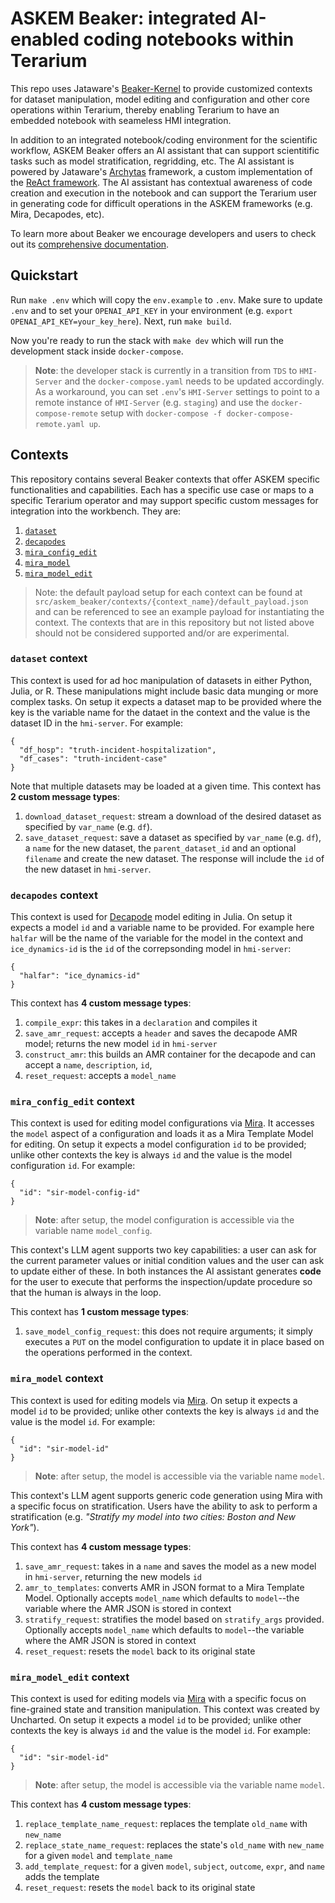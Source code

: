 # ASKEM Beaker: integrated AI-enabled coding notebooks within Terarium

This repo uses Jataware's [Beaker-Kernel](https://github.com/jataware/beaker-kernel) to provide customized contexts for dataset manipulation, model editing and configuration and other core operations within Terarium, thereby enabling Terarium to have an embedded notebook with seameless HMI integration.

In addition to an integrated notebook/coding environment for the scientific workflow, ASKEM Beaker offers an AI assistant that can support scientitific tasks such as model stratification, regridding, etc. The AI assistant is powered by Jataware's [Archytas](https://github.com/jataware/archytas) framework, a custom implementation of the [ReAct framework](https://react-lm.github.io/). The AI assistant has contextual awareness of code creation and execution in the notebook and can support the Terarium user in generating code for difficult operations in the ASKEM frameworks (e.g. Mira, Decapodes, etc).

To learn more about Beaker we encourage developers and users to check out its [comprehensive documentation](https://jataware.github.io/beaker-kernel/).

## Quickstart

Run `make .env` which will copy the `env.example` to `.env`. Make sure to update `.env` and to set your `OPENAI_API_KEY` in your environment (e.g. `export OPENAI_API_KEY=your_key_here`). Next, run `make build`.

Now you're ready to run the stack with `make dev` which will run the development stack inside `docker-compose`.

> **Note**: the developer stack is currently in a transition from `TDS` to `HMI-Server` and the `docker-compose.yaml` needs to be updated accordingly. As a workaround, you can set `.env`'s `HMI-Server` settings to point to a remote instance of `HMI-Server` (e.g. `staging`) and use the `docker-compose-remote` setup with `docker-compose -f docker-compose-remote.yaml up`.

## Contexts

This repository contains several Beaker contexts that offer ASKEM specific functionalities and capabilities. Each has a specific use case or maps to a specific Terarium operator and may support specific custom messages for integration into the workbench. They are:

1. [`dataset`](#dataset-context)
2. [`decapodes`](#decapodes-context)
3. [`mira_config_edit`](#mira_config_edit-context)
4. [`mira_model`](#mira_model-context)
5. [`mira_model_edit`](#mira_model_edit-context)

> Note: the default payload setup for each context can be found at `src/askem_beaker/contexts/{context_name}/default_payload.json` and can be referenced to see an example payload for instantiating the context. The contexts that are in this repository but not listed above should not be considered supported and/or are experimental.

### `dataset` context

This context is used for ad hoc manipulation of datasets in either Python, Julia, or R. These manipulations might include basic data munging or more complex tasks. On setup it expects a dataset map to be provided where the key is the variable name for the dataet in the context and the value is the dataset ID in the `hmi-server`. For example:

```
{
  "df_hosp": "truth-incident-hospitalization",
  "df_cases": "truth-incident-case"
} 
```

Note that multiple datasets may be loaded at a given time. This context has **2 custom message types**:

1. `download_dataset_request`: stream a download of the desired dataset as specified by `var_name` (e.g. `df`).
2. `save_dataset_request`: save a dataset as specified by `var_name` (e.g. `df`), a `name` for the new dataset, the `parent_dataset_id` and an optional `filename` and create the new dataset. The response will include the `id` of the new dataset in `hmi-server`.


### `decapodes` context

This context is used for [Decapode](https://algebraicjulia.github.io/Decapodes.jl/dev/) model editing in Julia. On setup it expects a model `id` and a variable name to be provided. For example here `halfar` will be the name of the variable for the model in the context and `ice_dynamics-id` is the `id` of the correpsonding model in `hmi-server`:

```
{
  "halfar": "ice_dynamics-id"
}
```

This context has **4 custom message types**:

1. `compile_expr`: this takes in a `declaration` and compiles it
2. `save_amr_request`: accepts a `header` and saves the decapode AMR model; returns the new model `id` in `hmi-server`
3. `construct_amr`: this builds an AMR container for the decapode and can accept a `name`, `description`, `id`, 
4. `reset_request`: accepts a `model_name`

### `mira_config_edit` context

This context is used for editing model configurations via [Mira](https://github.com/gyorilab/mira). It accesses the `model` aspect of a configuration and loads it as a Mira Template Model for editing. On setup it expects a model configuration `id` to be provided; unlike other contexts the key is always `id` and the value is the model configuration `id`. For example:

```
{
  "id": "sir-model-config-id"
}
```

> **Note**: after setup, the model configuration is accessible via the variable name `model_config`.

This context's LLM agent supports two key capabilities: a user can ask for the current parameter values or initial condition values and the user can ask to update either of these. In both instances the AI assistant generates **code** for the user to execute that performs the inspection/update procedure so that the human is always in the loop.

This context has **1 custom message types**:

1. `save_model_config_request`: this does not require arguments; it simply executes a `PUT` on the model configuration to update it in place based on the operations performed in the context.


### `mira_model` context

This context is used for editing models via [Mira](https://github.com/gyorilab/mira). On setup it expects a model `id` to be provided; unlike other contexts the key is always `id` and the value is the model `id`. For example:

```
{
  "id": "sir-model-id"
}
```

> **Note**: after setup, the model is accessible via the variable name `model`.

This context's LLM agent supports generic code generation using Mira with a specific focus on stratification. Users have the ability to ask to perform a stratification (e.g. _"Stratify my model into two cities: Boston and New York"_).

This context has **4 custom message types**:

1. `save_amr_request`: takes in a `name` and saves the model as a new model in `hmi-server`, returning the new models `id`
2. `amr_to_templates`: converts AMR in JSON format to a Mira Template Model. Optionally accepts `model_name` which defaults to `model`--the variable where the AMR JSON is stored in context
3. `stratify_request`: stratifies the model based on `stratify_args` provided. Optionally accepts `model_name` which defaults to `model`--the variable where the AMR JSON is stored in context
4. `reset_request`: resets the `model` back to its original state


### `mira_model_edit` context

This context is used for editing models via [Mira](https://github.com/gyorilab/mira) with a specific focus on fine-grained state and transition manipulation. This context was created by Uncharted. On setup it expects a model `id` to be provided; unlike other contexts the key is always `id` and the value is the model `id`. For example:

```
{
  "id": "sir-model-id"
}
```

> **Note**: after setup, the model is accessible via the variable name `model`.

This context has **4 custom message types**:

1. `replace_template_name_request`: replaces the template `old_name` with `new_name`
2. `replace_state_name_request`: replaces the state's `old_name` with `new_name` for a given `model` and `template_name`
3. `add_template_request`: for a given `model`, `subject`, `outcome`, `expr`, and `name` adds the template
4. `reset_request`: resets the `model` back to its original state